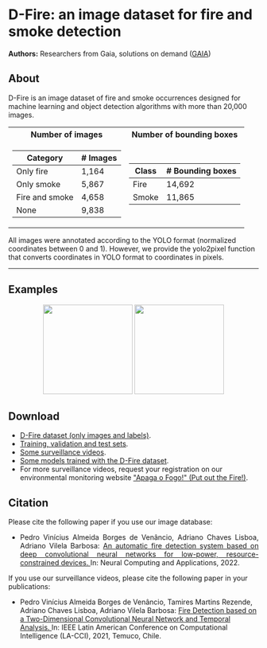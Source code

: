#  D-Fire: an image dataset for fire and smoke detection

**Authors:** Researchers from Gaia, solutions on demand ([GAIA](https://www.gaiasd.com/))

## About

D-Fire is an image dataset of fire and smoke occurrences designed for machine learning and object detection algorithms with more than 20,000 images.

<div align="center">
<table>
  <tr>
    <th>Number of images</th>
    <th>Number of bounding boxes</th>
  </tr>
 
  <tr><td>

  | Category | # Images |
  | ------------- | ------------- |
  | Only fire  | 1,164  |
  | Only smoke  | 5,867  |
  | Fire and smoke  | 4,658  |
  | None  | 9,838  |

  </td><td>

  | Class | # Bounding boxes |
  | ------------- | ------------- |
  | Fire  | 14,692 |
  | Smoke  | 11,865 |

  </td></tr> 
</table>
</div>

All images were annotated according to the YOLO format (normalized coordinates between 0 and 1). 
However, we provide the yolo2pixel function that converts coordinates in YOLO format to coordinates in pixels.

***

## Examples

<p align = "center">
<img src="https://drive.google.com/uc?export=view&id=1TfxQUZd89zU7xYG3y0enivXk3rqI6sIj" width="auto" height="180"/>
<img src="https://drive.google.com/uc?export=view&id=1mIvClp9fLnKURYrRoNab8b96FZCm3Zje" width="auto" height="180"/>
</p>

## Download

* [D-Fire dataset (only images and labels)](https://drive.google.com/drive/folders/1DWgsQLVgkkLM8m-VcugHNpD5WYDbjYp5?usp=sharing).
* [Training, validation and test sets](https://drive.google.com/drive/folders/1Np_FC3MuuFJgV-z0FmZwS9YzsTKdyRGJ?usp=sharing).
* [Some surveillance videos](https://drive.google.com/drive/folders/1P5TNDP7ZrWpIZ4v_Aav5hf3S9UII2ZKA?usp=sharing). 
* [Some models trained with the D-Fire dataset](https://github.com/pedbrgs/Fire-Detection).
* For more surveillance videos, request your registration on our environmental monitoring website ["Apaga o Fogo!" (Put out the Fire!)](https://apagaofogo.eco.br/).

## Citation

Please cite the following paper if you use our image database:

- <p align="justify">Pedro Vinícius Almeida Borges de Venâncio, Adriano Chaves Lisboa, Adriano Vilela Barbosa: <a href="https://link.springer.com/article/10.1007/s00521-022-07467-z"> An automatic fire detection system based on deep convolutional neural networks for low-power, resource-constrained devices. </a> In: Neural Computing and Applications, 2022.</p>

If you use our surveillance videos, please cite the following paper in your publications:
- Pedro Vinícius Almeida Borges de Venâncio, Tamires Martins Rezende, Adriano Chaves Lisboa, Adriano Vilela Barbosa: <a href="https://ieeexplore.ieee.org/document/9769824"> Fire Detection based on a Two-Dimensional Convolutional Neural Network and Temporal Analysis. </a> In: IEEE Latin American Conference on Computational Intelligence (LA-CCI), 2021, Temuco, Chile.
